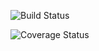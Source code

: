 ![Build Status](https://codeship.com/projects/fab395e0-e953-0133-24b5-6239e7c61296/status?branch=master)

![Coverage Status](https://coveralls.io/repos/avillanu/bookmarkr/badge.png)
